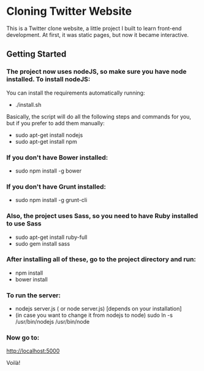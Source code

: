 # Cloning Twitter Website #

This is a Twitter clone website, a little project I built to  learn front-end development.
At first, it was static pages, but now it became interactive.

## Getting Started ##

### The project now uses nodeJS, so make sure you have node installed. To install nodeJS: ###

You can install the requirements automatically running:
* ./install.sh 

Basically, the script will do all the following steps and commands for you, but if you prefer to add them manually:

* sudo apt-get install nodejs
* sudo apt-get install npm

### If you don't have Bower installed: ###
* sudo npm install -g bower

### If you don't have Grunt installed: ###
* sudo npm install -g grunt-cli

### Also, the project uses Sass, so you need to have Ruby installed to use Sass ###
* sudo apt-get install ruby-full
* sudo gem install sass

### After installing all of these, go to the project directory and run: ###
* npm install
* bower install

### To run the server: ###
* nodejs server.js ( or node server.js) [depends on your installation]
* (in case you want to change it from nodejs to node) sudo ln -s /usr/bin/nodejs /usr/bin/node

### Now go to:  ###
[http://localhost:5000](http://localhost:5000)

Voilà!
